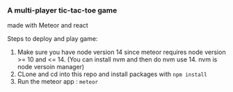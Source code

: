 ### A multi-player tic-tac-toe game ### 
made with Meteor and react

Steps to deploy and play game:
1. Make sure you have node version 14 since meteor requires node version >= 10 and <= 14.
    (You can install nvm and then do nvm use 14. nvm is node versoin manager)
2. CLone and cd into this repo and install packages with `npm install`
3. Run the meteor app : `meteor`
